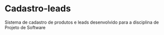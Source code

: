 # Cadastro-leads
Sistema de cadastro de produtos e leads desenvolvido para a disciplina de Projeto de Software
